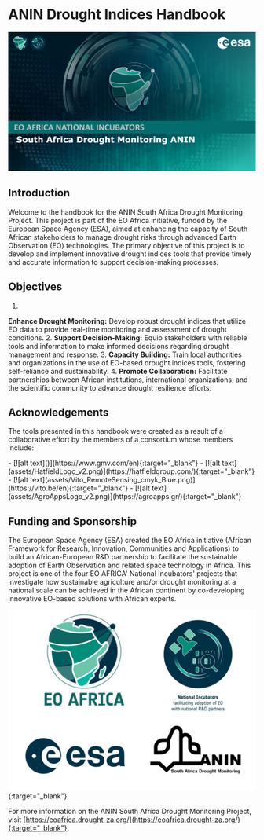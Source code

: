 # ANIN Drought Indices Handbook
![ANIN Cover Page](assets/CoverPage1.PNG)

## Introduction

Welcome to the handbook for the ANIN South Africa Drought Monitoring Project. This project is part of the EO Africa initiative, funded by the European Space Agency (ESA), aimed at enhancing the capacity of South African stakeholders to manage drought risks through advanced Earth Observation (EO) technologies. The primary objective of this project is to develop and implement innovative drought indices tools that provide timely and accurate information to support decision-making processes.

## Objectives
1. 
**Enhance Drought Monitoring:** Develop robust drought indices that utilize EO data to provide real-time monitoring and assessment of drought conditions.
2. 
**Support Decision-Making:** Equip stakeholders with reliable tools and information to make informed decisions regarding drought management and response.
3. 
**Capacity Building:** Train local authorities and organizations in the use of EO-based drought indices tools, fostering self-reliance and sustainability.
4. 
**Promote Collaboration:** Facilitate partnerships between African institutions, international organizations, and the scientific community to advance drought resilience efforts.

## Acknowledgements
The tools presented in this handbook were created as a result of a collaborative effort by the members of a consortium whose members include:

<div class="grid cards" markdown>
- [![alt text](<assets/GMV Logo_v2.png>)](https://www.gmv.com/en){:target="_blank"}
- [![alt text](assets/HatfieldLogo_v2.png)](https://hatfieldgroup.com/){:target="_blank"}
- [![alt text](assets/Vito_RemoteSensing_cmyk_Blue.png)](https://vito.be/en){:target="_blank"}
- [![alt text](assets/AgroAppsLogo_v2.png)](https://agroapps.gr/){:target="_blank"}
</div>

## Funding and Sponsorship
The European Space Agency (ESA) created the EO Africa initiative (African Framework for Research, Innovation, Communities and Applications) to build an African-European R&D partnership to facilitate the sustainable adoption of Earth Observation and related space technology in Africa. This project is one of the four EO AFRICA' National Incubators' projects that investigate how sustainable agriculture and/or drought monitoring at a national scale can be achieved in the African continent by co-developing innovative EO-based solutions with African experts. 

[![alt text](assets/Primary_Logos.JPG)](https://www.eoafrica-rd.org/){:target="_blank"}


For more information on the ANIN South Africa Drought Monitoring Project, visit [https://eoafrica.drought-za.org/](https://eoafrica.drought-za.org/){:target="_blank"}.


